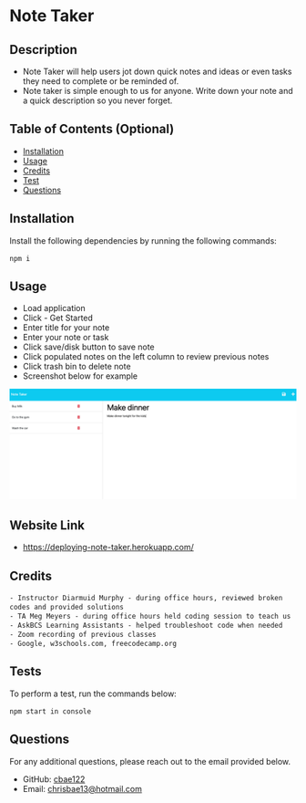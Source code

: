   # Note Taker

  

  ## Description
  
  - Note Taker will help users jot down quick notes and ideas or even tasks they need to complete or be reminded of. 
  - Note taker is simple enough to us for anyone. Write down your note and a quick description so you never forget.
  
  ## Table of Contents (Optional)
  
  - [Installation](#installation)
  - [Usage](#usage)
  - [Credits](#credits)
  - [Test](#tests)
  - [Questions](#questions)
  
  ## Installation
  
  Install the following dependencies by running the following commands:

  ```
  npm i
  ```

  ## Usage

  - Load application
  - Click - Get Started
  - Enter title for your note
  - Enter your note or task
  - Click save/disk button to save note
  - Click populated notes on the left column to review previous notes
  - Click trash bin to delete note
  - Screenshot below for example

  ![Note Taker.](./public/assets/images/Screenshot%202023-05-05%20at%2011.41.51%20AM.png)

  ## Website Link
  - https://deploying-note-taker.herokuapp.com/


  ## Credits
  
    - Instructor Diarmuid Murphy - during office hours, reviewed broken codes and provided solutions 
    - TA Meg Meyers - during office hours held coding session to teach us
    - AskBCS Learning Assistants - helped troubleshoot code when needed
    - Zoom recording of previous classes
    - Google, w3schools.com, freecodecamp.org

  ## Tests

  To perform a test, run the commands below:

  ```
  npm start in console
  ```

  ## Questions

  For any additional questions, please reach out to the email provided below.

  - GitHub: [cbae122](https://github.com/cbae122)
  - Email: chrisbae13@hotmail.com

